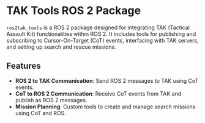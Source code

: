 # TAK Tools ROS 2 Package

`ros2tak_tools` is a ROS 2 package designed for integrating TAK (Tactical Assault Kit) functionalities within ROS 2. It includes tools for publishing and subscribing to Cursor-On-Target (CoT) events, interfacing with TAK servers, and setting up search and rescue missions.


## Features
- **ROS 2 to TAK Communication**: Send ROS 2 messages to TAK using CoT events.
- **CoT to ROS 2 Communication**: Receive CoT events from TAK and publish as ROS 2 messages.
- **Mission Planning**: Custom tools to create and manage search missions using CoT and ROS.


